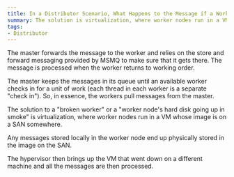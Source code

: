 ```yaml
---
title: In a Distributor Scenario, What Happens to the Message if a Worker Goes Down?
summary: The solution is virtualization, where worker nodes run in a VM whose image is on a SAN somewhere.
tags: 
- Distributor
---
```


The master forwards the message to the worker and relies on the store and forward messaging provided by MSMQ to make sure that it gets there. The message is processed when the worker returns to working order.

The master keeps the messages in its queue until an available worker checks in for a unit of work (each thread in each worker is a separate "check in"). So, in essence, the workers pull messages from the master.

The solution to a "broken worker" or a "worker node's hard disk going up in smoke" is virtualization, where worker nodes run in a VM whose image is on a SAN somewhere.

Any messages stored locally in the worker node end up physically stored in the image on the SAN.

The hypervisor then brings up the VM that went down on a different machine and all the messages are then processed.

